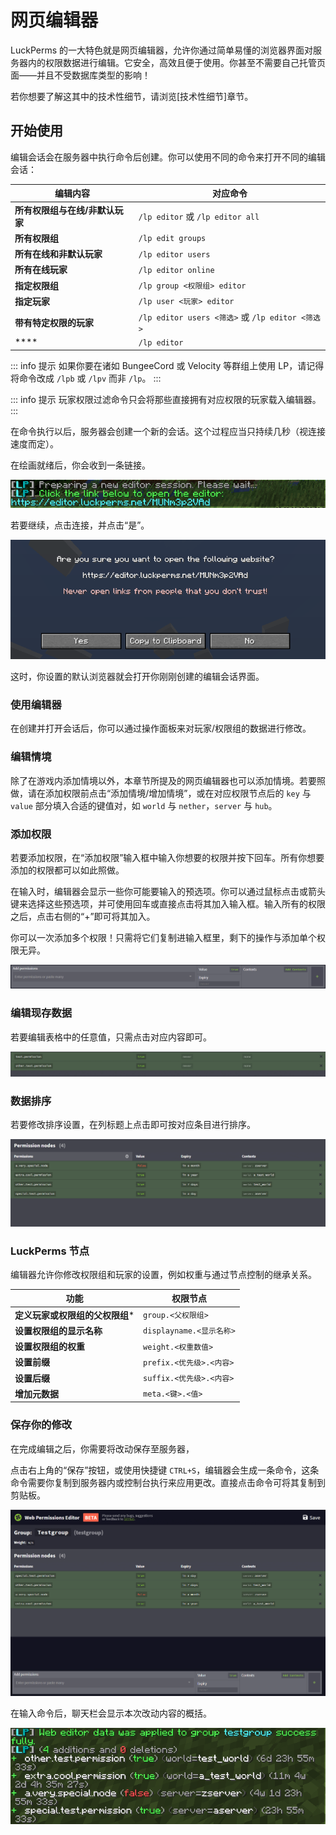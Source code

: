 # 网页编辑器

LuckPerms 的一大特色就是网页编辑器，允许你通过简单易懂的浏览器界面对服务器内的权限数据进行编辑。它安全，高效且便于使用。你甚至不需要自己托管页面——并且不受数据库类型的影响！

若你想要了解这其中的技术性细节，请浏览[技术性细节]章节。

## 开始使用

编辑会话会在服务器中执行命令后创建。你可以使用不同的命令来打开不同的编辑会话：

|编辑内容|对应命令|
|---|---|
|**所有权限组与在线/非默认玩家**|`/lp editor` 或 `/lp editor all`|
|**所有权限组**|`/lp edit groups`|
|**所有在线和非默认玩家**|`/lp editor users`|
|**所有在线玩家**|`/lp editor online`|
|**指定权限组**|`/lp group <权限组> editor`|
|**指定玩家**|`/lp user <玩家> editor`|
|**带有特定权限的玩家**|`/lp editor users <筛选>` 或 `/lp editor <筛选>`|
|****|`/lp editor`|

::: info 提示
如果你要在诸如 BungeeCord 或 Velocity 等群组上使用 LP，请记得将命令改成 `/lpb` 或 `/lpv` 而非 `/lp`。
:::

::: info 提示
玩家权限过滤命令只会将那些直接拥有对应权限的玩家载入编辑器。
:::

在命令执行以后，服务器会创建一个新的会话。这个过程应当只持续几秒（视连接速度而定）。

在绘画就绪后，你会收到一条链接。

![](images/webeditor-1.png)

若要继续，点击连接，并点击“是”。

![](images/webeditor-2.png)

这时，你设置的默认浏览器就会打开你刚刚创建的编辑会话界面。

### 使用编辑器

在创建并打开会话后，你可以通过操作面板来对玩家/权限组的数据进行修改。

### 编辑情境

除了在游戏内添加情境以外，本章节所提及的网页编辑器也可以添加情境。若要照做，请在添加权限前点击“添加情境/增加情境”，或在对应权限节点后的 `key` 与 `value` 部分填入合适的键值对，如 `world` 与 `nether`，`server` 与 `hub`。

### 添加权限

若要添加权限，在“添加权限”输入框中输入你想要的权限并按下回车。所有你想要添加的权限都可以如此照做。

在输入时，编辑器会显示一些你可能要输入的预选项。你可以通过鼠标点击或箭头键来选择这些预选项，并可使用回车或直接点击将其加入输入框。输入所有的权限之后，点击右侧的“+”即可将其加入。

你可以一次添加多个权限！只需将它们复制进输入框里，剩下的操作与添加单个权限无异。

![](images/webeditor-3.gif)

### 编辑现存数据

若要编辑表格中的任意值，只需点击对应内容即可。

![](images/webeditor-4.gif)

### 数据排序

若要修改排序设置，在列标题上点击即可按对应条目进行排序。

![](images/webeditor-5.gif)

### LuckPerms 节点

编辑器允许你修改权限组和玩家的设置，例如权重与通过节点控制的继承关系。

|功能|权限节点|
|---|---|
|**定义玩家或权限组的父权限组***|`group.<父权限组>`|
|**设置权限组的显示名称**|`displayname.<显示名称>`|
|**设置权限组的权重**|`weight.<权重数值>`|
|**设置前缀**|`prefix.<优先级>.<内容>`|
|**设置后缀**|`suffix.<优先级>.<内容>`|
|**增加元数据**|`meta.<键>.<值>`|

### 保存你的修改

在完成编辑之后，你需要将改动保存至服务器，

点击右上角的“保存”按钮，或使用快捷键 `CTRL+S`，编辑器会生成一条命令，这条命令需要你复制到服务器内或控制台执行来应用更改。直接点击命令可将其复制到剪贴板。

![](images/webeditor-6.gif)

在输入命令后，聊天栏会显示本次改动内容的概括。

![](images/webeditor-7.png)